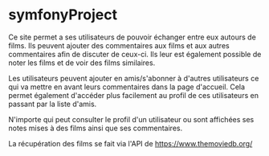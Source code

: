 # symfonyProject

Ce site permet a ses utilisateurs de pouvoir échanger entre eux autours de films. 
Ils peuvent ajouter des commentaires aux films et aux autres commentaires afin de discuter de ceux-ci.
Ils leur est également possible de noter les films et de voir des films similaires.

Les utilisateurs peuvent ajouter en amis/s'abonner à d'autres utilisateurs ce qui va mettre en avant leurs commentaires dans la page d'accueil.
Cela permet également d'accéder plus facilement au profil de ces utilisateurs en passant par la liste d'amis.

N'importe qui peut consulter le profil d'un utilisateur ou sont affichées ses notes mises à des films ainsi que ses commentaires.

La récupération des films se fait via l'API de https://www.themoviedb.org/
